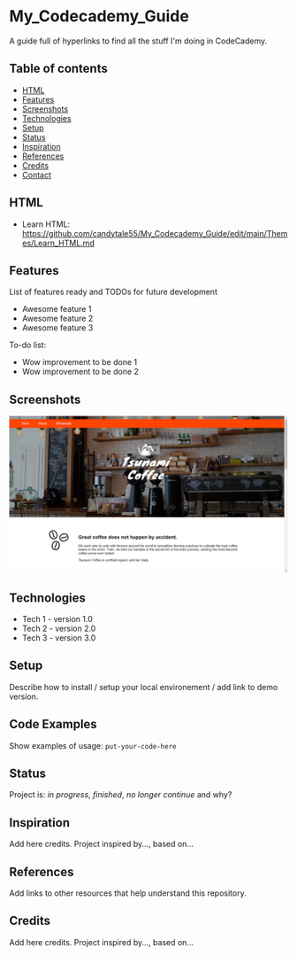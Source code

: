 # My_Codecademy_Guide

A guide full of hyperlinks to find all the stuff I'm doing in CodeCademy. 

## Table of contents
* [HTML](#html)
* [Features](#features)
* [Screenshots](#screenshots)
* [Technologies](#technologies)
* [Setup](#setup)
* [Status](#status)
* [Inspiration](#inspiration)
* [References](#references)
* [Credits](#credits)
* [Contact](#credits)


## HTML
* Learn HTML: https://github.com/candytale55/My_Codecademy_Guide/edit/main/Themes/Learn_HTML.md 


## Features
List of features ready and TODOs for future development
* Awesome feature 1
* Awesome feature 2
* Awesome feature 3

To-do list:
* Wow improvement to be done 1
* Wow improvement to be done 2


## Screenshots
![Example screenshot](./img/screenshot.png)

## Technologies
* Tech 1 - version 1.0
* Tech 2 - version 2.0
* Tech 3 - version 3.0

## Setup
Describe how to install / setup your local environement / add link to demo version.

## Code Examples
Show examples of usage:
`put-your-code-here`

## Status
Project is: _in progress_, _finished_, _no longer continue_ and why?

## Inspiration
Add here credits. Project inspired by..., based on...

## References
Add links to other resources that help understand this repository.

## Credits
Add here credits. Project inspired by..., based on...
